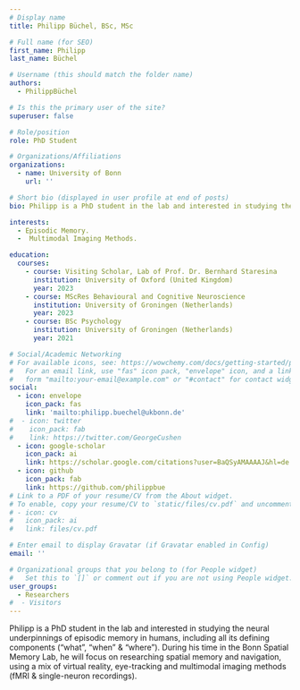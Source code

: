 ```yaml
---
# Display name
title: Philipp Büchel, BSc, MSc

# Full name (for SEO)
first_name: Philipp
last_name: Büchel

# Username (this should match the folder name)
authors:
  - PhilippBüchel

# Is this the primary user of the site?
superuser: false

# Role/position
role: PhD Student

# Organizations/Affiliations
organizations:
  - name: University of Bonn
    url: ''

# Short bio (displayed in user profile at end of posts)
bio: Philipp is a PhD student in the lab and interested in studying the neural underpinnings of episodic memory in humans, including all its defining components (“what”, “when” & “where”). During his time in the Bonn Spatial Memory Lab, he will focus on researching spatial memory and navigation, using a mix of virtual reality, eye-tracking and multimodal imaging methods (fMRI & single-neuron recordings).

interests:
  - Episodic Memory.
  -  Multimodal Imaging Methods.

education:
  courses:
    - course: Visiting Scholar, Lab of Prof. Dr. Bernhard Staresina
      institution: University of Oxford (United Kingdom)
      year: 2023
    - course: MScRes Behavioural and Cognitive Neuroscience
      institution: University of Groningen (Netherlands)
      year: 2023
    - course: BSc Psychology
      institution: University of Groningen (Netherlands)
      year: 2021

# Social/Academic Networking
# For available icons, see: https://wowchemy.com/docs/getting-started/page-builder/#icons
#   For an email link, use "fas" icon pack, "envelope" icon, and a link in the
#   form "mailto:your-email@example.com" or "#contact" for contact widget.
social:
  - icon: envelope
    icon_pack: fas
    link: 'mailto:philipp.buechel@ukbonn.de'
#  - icon: twitter
#    icon_pack: fab
#    link: https://twitter.com/GeorgeCushen
  - icon: google-scholar
    icon_pack: ai
    link: https://scholar.google.com/citations?user=BaQSyAMAAAAJ&hl=de
  - icon: github
    icon_pack: fab
    link: https://github.com/philippbue
# Link to a PDF of your resume/CV from the About widget.
# To enable, copy your resume/CV to `static/files/cv.pdf` and uncomment the lines below.
# - icon: cv
#   icon_pack: ai
#   link: files/cv.pdf

# Enter email to display Gravatar (if Gravatar enabled in Config)
email: ''

# Organizational groups that you belong to (for People widget)
#   Set this to `[]` or comment out if you are not using People widget.
user_groups:
  - Researchers
#  - Visitors
---
```


Philipp is a PhD student in the lab and interested in studying the neural underpinnings of episodic memory in humans, including all its defining components (“what”, “when” & “where”). During his time in the Bonn Spatial Memory Lab, he will focus on researching spatial memory and navigation, using a mix of virtual reality, eye-tracking and multimodal imaging methods (fMRI & single-neuron recordings).
